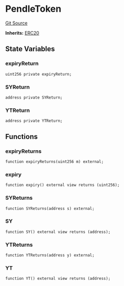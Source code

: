 # PendleToken
[Git Source](https://github.com/Swivel-Finance/illuminate/blob/29a4038ae0d0795d36640f068da3ac5c1dd43806/src/mocks/PendleToken.sol)

**Inherits:**
[ERC20](/src/mocks/ERC20.sol/contract.ERC20.md)


## State Variables
### expiryReturn

```solidity
uint256 private expiryReturn;
```


### SYReturn

```solidity
address private SYReturn;
```


### YTReturn

```solidity
address private YTReturn;
```


## Functions
### expiryReturns


```solidity
function expiryReturns(uint256 m) external;
```

### expiry


```solidity
function expiry() external view returns (uint256);
```

### SYReturns


```solidity
function SYReturns(address s) external;
```

### SY


```solidity
function SY() external view returns (address);
```

### YTReturns


```solidity
function YTReturns(address y) external;
```

### YT


```solidity
function YT() external view returns (address);
```

